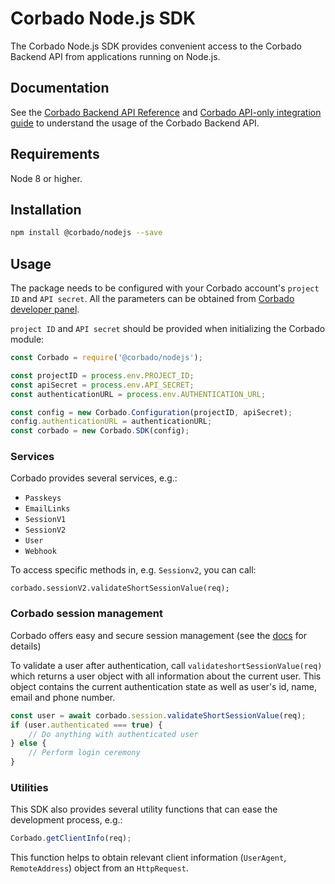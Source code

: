 # Corbado Node.js SDK

The Corbado Node.js SDK provides convenient access to the Corbado Backend API from applications running on Node.js.

## Documentation

See the [Corbado Backend API Reference](https://api.corbado.com/docs/api/)
and [Corbado API-only integration guide](https://docs.corbado.com/integrations/api-only) to understand the usage of
the Corbado Backend API.

## Requirements

Node 8 or higher.

## Installation

```sh
npm install @corbado/nodejs --save
```

## Usage

The package needs to be configured with your Corbado account's ```project ID``` and ```API secret```. All the parameters
can be obtained from [Corbado developer panel](https://app.corbado.com).

```project ID``` and ```API secret``` should be provided when initializing the Corbado module:

```JavaScript
const Corbado = require('@corbado/nodejs');

const projectID = process.env.PROJECT_ID;
const apiSecret = process.env.API_SECRET;
const authenticationURL = process.env.AUTHENTICATION_URL;

const config = new Corbado.Configuration(projectID, apiSecret);
config.authenticationURL = authenticationURL;
const corbado = new Corbado.SDK(config);

```

### Services

Corbado provides several services, e.g.:

- `Passkeys`
- `EmailLinks`
- `SessionV1`
- `SessionV2`
- `User`
- `Webhook`

To access specific methods in, e.g. `Sessionv2`, you can call:

```
corbado.sessionV2.validateShortSessionValue(req);
```

### Corbado session management

Corbado offers easy and secure session management (see the [docs](https://docs.corbado.com/overview/welcome) for
details)

To validate a user after authentication, call `validateshortSessionValue(req)` which returns a user object with
all information about the current user. This object contains the current authentication state as well as user's id, name,
email and phone number.

```JavaScript
const user = await corbado.session.validateShortSessionValue(req);
if (user.authenticated === true) {
    // Do anything with authenticated user
} else {
    // Perform login ceremony
}
```

### Utilities

This SDK also provides several utility functions that can ease the development process, e.g.:

```JavaScript
Corbado.getClientInfo(req);
```

This function helps to obtain relevant client information (```UserAgent```, ```RemoteAddress```) object from
an ```HttpRequest```.
